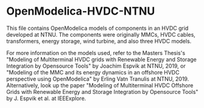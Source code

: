 # OpenModelica-HVDC-NTNU

This file contains OpenModelica models of components in an HVDC grid developed at NTNU. The components were originally MMCs, HVDC cables, transformers, energy storage, wind turbine, and also three HVDC models. 


For more information on the models used, refer to the Masters Thesis's "Modeling of Multiterminal HVDC grids with Renewable Energy and Storage Integration by Opensource Tools" by Joachim Espvik at NTNU, 2019, or "Modeling of the MMC and its energy dynamics in an offshore HVDC perspective using OpenModelica" by Erling Vatn Tranulis at NTNU, 2019. Alternatively, look up the paper "Modeling of Multiterminal HVDC Offshore Grids with Renewable Energy and Storage Integration by Opensource Tools" by J. Espvik et al. at IEEExplore.
